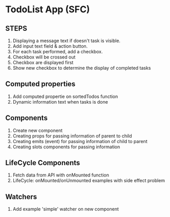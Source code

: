 # TodoList App (SFC)

## STEPS ##

1. Displaying a message text if doesn't task is visible.
2. Add input text field & action button.
3. For each task performed, add a checkbox.
4. Checkbox will be crossed out
5. Checkbox are displayed first
6. Show new checkbox to determine the display of completed tasks

## Computed properties
1. Add computed propertie on sortedTodos function
2. Dynamic information text when tasks is done

## Components
1. Create new component <Checkbox />
2. Creating props for passing information of parent to child
3. Creating emits (event) for passing information of child to parent
4. Creating slots components for passing information 

## LifeCycle Components
1. Fetch data from API with onMounted function
2. LifeCycle: onMounted/onUnmounted examples with side effect problem

## Watchers
1. Add example 'simple' watcher on new component